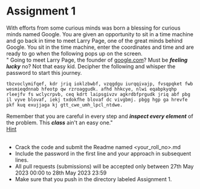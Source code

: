 # Assignment 1

With efforts from some curious minds was born a blessing for curious minds named Google. You are given an opportunity to sit in a time machine and go back in time to meet Larry Page, one of the great minds behind Google. You sit in the time machine, enter the coordinates and time and are ready to go when the following pops up on the screen.
<br/>" Going to meet Larry Page, the founder of [google.com](google.com)? Must be **_feeling lucky_** no? Not that easy kid. Decipher the following and whisper the password to start this journey.
```
tbzvoclymifqef, kdr jriq ioklzbwbf, vzqgdgu iurqqivajp, fvsqpqket fwb wesmieqdnnab hfeotp qw rzroaggudk. afhd hhkcye, nlwi eqabpkyqhp rleejfv fs wclycrpvb, ceq kdrt laipsgivzv agkrdbfprgudk jriq abf pbg il vyve blovaf, iekj txdokfhe blovaf dc vivgbmj. pbgg hgp ga hrevfe pkf kuq exujjaga kj gtt_cwe_umh_lpcl_ntdwe.
```
Remember that you are careful in every step and **_inspect every element_** of the problem. This **_class_** ain't an easy one."<br/>
[Hint](https://developer.chrome.com/docs/devtools/overview/)<br/><br/>

- Crack the code and submit the Readme named <your_roll_no>.md <br/>
- Include the password in the first line and your approach in subsequent lines.
- All pull requests (submissions) will be accepted only between 27th May 2023 00:00 to 28th May 2023 23:59
- Make sure that you push in the directory labeled Assignment 1. 
